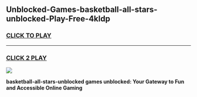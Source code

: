 
## Unblocked-Games-basketball-all-stars-unblocked-Play-Free-4kldp
<h3>
<a href="https://premium76.site?title=basketball-all-stars-unblocked&ref=10A">CLICK TO PLAY</a></h3>
<hr>

<h3>
<a href="https://premium76.site?title=basketball-all-stars-unblocked&ref=10A">CLICK 2 PLAY</a>
  
</h3>

<a href="https://premium76.site?title=basketball-all-stars-unblocked&ref=10A"><img src="https://clearcache.store/games.png"></a>


**basketball-all-stars-unblocked games unblocked: Your Gateway to Fun and Accessible Online Gaming**

